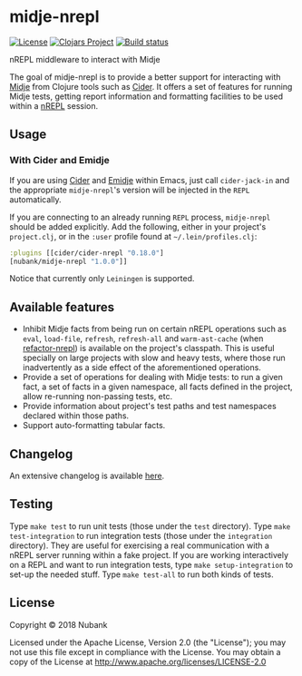 # midje-nrepl

[![License](https://img.shields.io/badge/License-Apache%202.0-blue.svg)](https://opensource.org/licenses/Apache-2.0)
[![Clojars
Project](https://img.shields.io/clojars/v/nubank/midje-nrepl.svg)](https://clojars.org/nubank/midje-nrepl)
[![Build
status](https://circleci.com/gh/nubank/midje-nrepl.svg?style=svg)](https://circleci.com/gh/nubank/midje-nrepl)

nREPL middleware to interact with Midje

The goal of midje-nrepl is to provide a better support for interacting with
[Midje][midje] from Clojure tools such as [Cider][cider]. It offers a set of
features for running Midje tests, getting report information and formatting
facilities to be used within a [nREPL][nrepl] session.

## Usage

### With Cider and Emidje

If you are using [Cider][cider] and [Emidje][emidje] within Emacs, just call
`cider-jack-in` and the appropriate `midje-nrepl`'s version will be injected in
the `REPL` automatically.

If you are connecting to an already running `REPL` process, `midje-nrepl` should
be added explicitly. Add the following, either in your project's `project.clj`,
or in the `:user` profile found at `~/.lein/profiles.clj`:

```clojure
:plugins [[cider/cider-nrepl "0.18.0"]
[nubank/midje-nrepl "1.0.0"]]
```

Notice that currently only `Leiningen` is supported.

## Available features

* Inhibit Midje facts from being run on certain nREPL operations such as `eval`,
`load-file`, `refresh`, `refresh-all` and `warm-ast-cache` (when
[refactor-nrepl][refactor-nrepl]) is available on the project's classpath. This
is useful specially on large projects with slow and heavy tests, where those run
inadvertently as a side effect of the aforementioned operations.
* Provide a set of operations for dealing with Midje tests: to run a given fact,
a set of facts in a given namespace, all facts defined in the project, allow
re-running non-passing tests, etc.
* Provide information about project's test paths and test namespaces declared
  within those paths.
* Support auto-formatting tabular facts.

## Changelog

An extensive changelog is available [here](CHANGELOG.md).

## Testing

Type `make test` to run unit tests (those under the `test` directory). Type
`make test-integration` to run integration tests (those under the `integration`
directory). They are useful for exercising a real communication with a nREPL
server running within a fake project. If you are working interactively on a REPL
and want to run integration tests, type `make setup-integration` to set-up the
needed stuff. Type `make test-all` to run both kinds of tests.

## License
Copyright © 2018 Nubank

Licensed under the Apache License, Version 2.0 (the "License"); you may not use
this file except in compliance with the License.  You may obtain a copy of the
License at http://www.apache.org/licenses/LICENSE-2.0

[cider]: https://github.com/clojure-emacs/cider
[emidje]: https://github.com/nubank/emidje
[midje]: https://github.com/marick/Midje
[nrepl]: https://github.com/nrepl/nrepl
[refactor-nrepl]: https://github.com/clojure-emacs/refactor-nrepl

